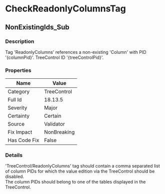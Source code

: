 ﻿---  
uid: Validator_18_13_5  
---

# CheckReadonlyColumnsTag

## NonExistingIds\_Sub

### Description

Tag 'ReadonlyColumns' references a non\-existing 'Column' with PID '{columnPid}'. TreeControl ID '{treeControlPid}'.

### Properties

| Name         | Value       |
| ------------ | ----------- |
| Category     | TreeControl |
| Full Id      | 18.13.5     |
| Severity     | Major       |
| Certainty    | Certain     |
| Source       | Validator   |
| Fix Impact   | NonBreaking |
| Has Code Fix | False       |

### Details

'TreeControl\/ReadonlyColumns' tag should contain a comma separated list of column PIDs for which the value edition via the TreeControl should be disabled.  
The column PIDs should belong to one of the tables displayed in the TreeControl.
